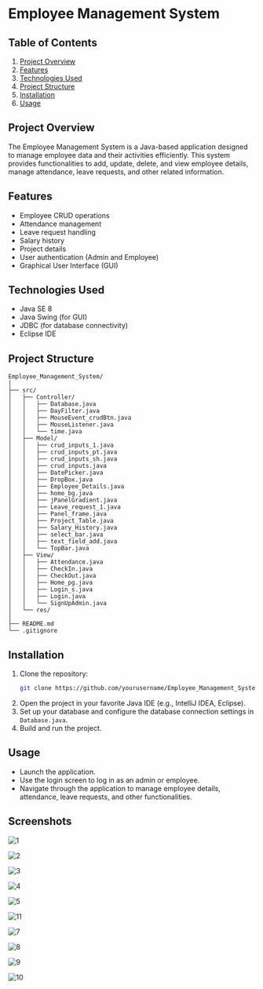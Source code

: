 
# Employee Management System

## Table of Contents

1. [Project Overview](#project-overview)
2. [Features](#features)
3. [Technologies Used](#technologies-used)
4. [Project Structure](#project-structure)
5. [Installation](#installation)
6. [Usage](#usage)

## Project Overview

The Employee Management System is a Java-based application designed to manage employee data and their activities efficiently. This system provides functionalities to add, update, delete, and view employee details, manage attendance, leave requests, and other related information.

## Features

- Employee CRUD operations
- Attendance management
- Leave request handling
- Salary history
- Project details
- User authentication (Admin and Employee)
- Graphical User Interface (GUI)

## Technologies Used

- Java SE 8
- Java Swing (for GUI)
- JDBC (for database connectivity)
- Eclipse IDE

## Project Structure

```
Employee_Management_System/
│
├── src/
│   ├── Controller/
│   │   ├── Database.java
│   │   ├── DayFilter.java
│   │   ├── MouseEvent_crudBtn.java
│   │   ├── MouseListener.java
│   │   └── time.java
│   ├── Model/
│   │   ├── crud_inputs_1.java
│   │   ├── crud_inputs_pt.java
│   │   ├── crud_inputs_sh.java
│   │   ├── crud_inputs.java
│   │   ├── DatePicker.java
│   │   ├── DropBox.java
│   │   ├── Employee_Details.java
│   │   ├── home_bg.java
│   │   ├── jPanelGradient.java
│   │   ├── Leave_request_1.java
│   │   ├── Panel_frame.java
│   │   ├── Project_Table.java
│   │   ├── Salary_History.java
│   │   ├── select_bar.java
│   │   ├── text_field_add.java
│   │   └── TopBar.java
│   ├── View/
│   │   ├── Attendance.java
│   │   ├── CheckIn.java
│   │   ├── CheckOut.java
│   │   ├── Home_pg.java
│   │   ├── Login_s.java
│   │   ├── Login.java
│   │   └── SignUpAdmin.java
│   └── res/
│
├── README.md
└── .gitignore
```

## Installation

1. Clone the repository:
    ```sh
    git clone https://github.com/yourusername/Employee_Management_System.git
    ```
2. Open the project in your favorite Java IDE (e.g., IntelliJ IDEA, Eclipse).
3. Set up your database and configure the database connection settings in `Database.java`.
4. Build and run the project.

## Usage

- Launch the application.
- Use the login screen to log in as an admin or employee.
- Navigate through the application to manage employee details, attendance, leave requests, and other functionalities.

## Screenshots

![1](https://github.com/PramodAmarasinghe/Employee-Management-System/assets/171472506/8ef7e52d-ccc2-4a85-b207-ad78c38e80aa)

![2](https://github.com/PramodAmarasinghe/Employee-Management-System/assets/171472506/5aa50dd0-1ebd-4dca-bc70-9263e0f7fd90)

![3](https://github.com/PramodAmarasinghe/Employee-Management-System/assets/171472506/05731d70-eaa5-4585-9729-b2b07df22573)

![4](https://github.com/PramodAmarasinghe/Employee-Management-System/assets/171472506/5dfad9cd-2450-4d1a-a8e7-6125ba51c7cb)

![5](https://github.com/PramodAmarasinghe/Employee-Management-System/assets/171472506/09967669-3ff4-4478-9d8e-3cb6c8d0ece6)

![11](https://github.com/PramodAmarasinghe/Employee-Management-System/assets/171472506/419d3903-1bb1-4f8a-b956-77d6c876faf7)

![7](https://github.com/PramodAmarasinghe/Employee-Management-System/assets/171472506/34be9f4d-48c6-486f-a9ac-3795dc278771)

![8](https://github.com/PramodAmarasinghe/Employee-Management-System/assets/171472506/b151263c-ffa0-4051-ae98-217fab06e46f)

![9](https://github.com/PramodAmarasinghe/Employee-Management-System/assets/171472506/3c3e2cd8-a7e7-46f6-a964-1b904886863a)

![10](https://github.com/PramodAmarasinghe/Employee-Management-System/assets/171472506/8a91d18f-b2eb-400b-a527-198d6cb262fb)



